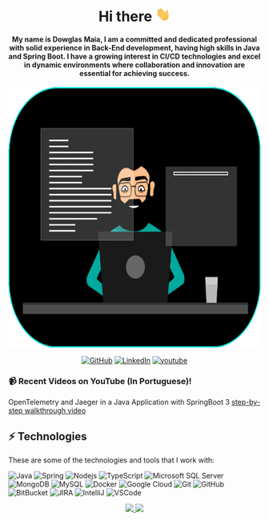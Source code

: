 
<h1 align="center">Hi there <img src="https://github.com/ABSphreak/ABSphreak/blob/master/gifs/Hi.gif?raw=true" width="30px"> </h2>

<h4 align="center"> My name is Dowglas Maia, I am a committed and dedicated professional with solid experience in Back-End development, having high skills in Java and Spring Boot. I have a growing interest in CI/CD technologies and excel in dynamic environments where collaboration and innovation are essential for achieving success.</h4>

<p align="center">
  <img height="520px" src="https://github.com/dowglasmaia/imd-readme/blob/main/dev-imd-readme.gif?raw=true" />

<p align="center">
	<a href="https://github.com/dowglasmaia"><img src="https://img.icons8.com/bubbles/50/000000/github.png" alt="GitHub"/></a>
	<a href="https://www.linkedin.com/in/dowglasmaia/"><img src="https://img.icons8.com/bubbles/50/000000/linkedin.png" alt="LinkedIn"/></a>
	<a href="https://www.youtube.com/channel/UCvTCKNpGU8TTOE7MP4vmjDA"><img src="https://img.icons8.com/bubbles/50/000000/youtube.png" alt="youtube"/></a>
</p>


### 📹 Recent Videos on YouTube (In Portuguese)!
OpenTelemetry and Jaeger in a Java Application with SpringBoot 3 <a href="https://youtu.be/o101JLsEEiY?si=8o7jfxre3m-5vplP" target="_blank">step-by-step walkthrough video</a>


## ⚡ Technologies
These are some of the technologies and tools that I work with:

![Java](https://img.shields.io/badge/-Java-007396?style=flat-square&logo=java)
![Spring](https://img.shields.io/badge/-Spring-6DB33F?style=flat-square&logo=spring&logoColor=white)
![Nodejs](https://img.shields.io/badge/-Nodejs-339933?style=flat-square&logo=Node.js&logoColor=white)
![TypeScript](https://img.shields.io/badge/-TypeScript-007ACC?style=flat-square&logo=typescript&logoColor=white)
![Microsoft SQL Server](https://img.shields.io/badge/-SQL%20Server-CC2927?style=flat-square&logo=microsoft-sql-server&logoColor=white)
![MongoDB](https://img.shields.io/badge/-MongoDB-black?style=flat-square&logo=mongodb)
![MySQL](https://img.shields.io/badge/-MySQL-4479A1?style=flat-square&logo=mysql&logoColor=white)
![Docker](https://img.shields.io/badge/-Docker-2496ED?style=flat-square&logo=docker&logoColor=white)
![Google Cloud](https://img.shields.io/badge/Google%20Cloud-4285F4?style=flat-square&logo=google-cloud&logoColor=white)
![Git](https://img.shields.io/badge/-Git-black?style=flat-square&logo=git)
![GitHub](https://img.shields.io/badge/-GitHub-181717?style=flat-square&logo=github)
![BitBucket](https://img.shields.io/badge/-BitBucket-darkblue?style=flat-square&logo=bitbucket)
![JIRA](https://img.shields.io/badge/-JIRA-0052CC?style=flat-square&logo=jira)
![IntelliJ](https://img.shields.io/badge/-IntelliJ%20IDEA-black?style=flat-square&logo=intellij-idea&logoColor=white)
![VSCode](https://img.shields.io/badge/-VSCode-007ACC?style=flat-square&logo=visual-studio-code&logoColor=white)

<p align="center">
 <a href="https://github.com/ValdirCezar/">
 <img height="137px" src="https://github-readme-stats.vercel.app/api?username=dowglasmaia&hide_title=true&hide_border=true&show_icons=true&include_all_commits=true&count_private=true&line_height=21&text_color=000&icon_color=000&bg_color=0,ea6161,ffc64d,fffc4d,52fa5a&theme=graywhite" />
 <!-- wi*quL3fcV -->
 <img height="137px" src="https://github-readme-stats.vercel.app/api/top-langs/?username=dowglasmaia&hide=html&hide_title=true&hide_border=true&layout=compact&langs_count=7&exclude_repo=comp426,Redventures-Movie-Quotes&text_color=000&icon_color=fff&bg_color=0,52fa5a,4dfcff,c64dff&theme=graywhite" /></a>
 
